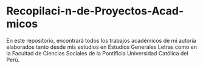 # Recopilaci-n-de-Proyectos-Acad-micos
En este repositorio, encontrará todos los trabajos académicos de mi autoría elaborados tanto desde mis estudios en Estudios Generales Letras como en la Facultad de Ciencias Sociales de la Pontificia Universidad Católica del Perú. 
